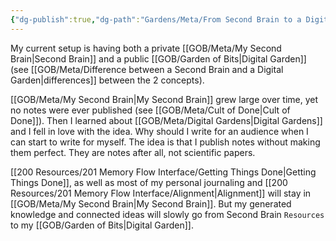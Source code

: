 ```yaml
---
{"dg-publish":true,"dg-path":"Gardens/Meta/From Second Brain to a Digital Garden.md","permalink":"/gardens/meta/from-second-brain-to-a-digital-garden/","noteIcon":"1","created":"","updated":""}
---
```


My current setup is having both a private [[GOB/Meta/My Second Brain\|Second Brain]] and a public [[GOB/Garden of Bits\|Digital Garden]] (see [[GOB/Meta/Difference between a Second Brain and a Digital Garden\|differences]] between the 2 concepts).

[[GOB/Meta/My Second Brain\|My Second Brain]] grew large over time, yet no notes were ever published (see [[GOB/Meta/Cult of Done\|Cult of Done]]). Then I learned about [[GOB/Meta/Digital Gardens\|Digital Gardens]] and I fell in love with the idea. Why should I write for an audience when I can start to write for myself. The idea is that I publish notes without making them perfect. They are notes after all, not scientific papers.

[[200 Resources/201 Memory Flow Interface/Getting Things Done\|Getting Things Done]], as well as most of my personal journaling and [[200 Resources/201 Memory Flow Interface/Alignment\|Alignment]] will stay in [[GOB/Meta/My Second Brain\|My Second Brain]]. But my generated knowledge and connected ideas will slowly go from Second Brain `Resources` to my [[GOB/Garden of Bits\|Digital Garden]].
